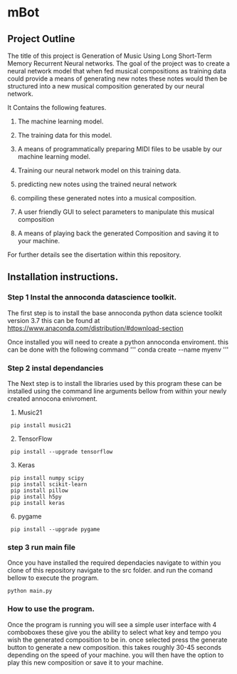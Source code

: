 # mBot

## Project Outline


The title of this project is Generation of Music Using Long Short-Term Memory Recurrent Neural networks. The goal of the project was to create a neural network model that when fed musical compositions as training data could provide a means of generating new notes these notes would then be structured into a new musical composition generated by our neural network. 

  

It Contains the following features. 

1. The machine learning model. 

2. The training data for this model. 

3. A means of programmatically preparing MIDI files to be usable by our machine learning model. 

4. Training our neural network model on this training data. 

5. predicting new notes using the trained neural network 

6. compiling these generated notes into a musical composition. 

7. A user friendly GUI to select parameters to manipulate this musical composition 

8. A means of playing back the generated Composition and saving it to your machine. 

For further details see the disertation within this repository.

## Installation instructions.

### Step 1 Instal the annoconda datascience toolkit.

The first step is to install the base annoconda python data science toolkit version 3.7 this can be found at https://www.anaconda.com/distribution/#download-section

Once installed you will need to create a python annoconda enviroment.
this can be done with the following command
'''
 conda create --name myenv
'''

### Step 2 instal dependancies

The Next step is to install the libraries used by this program these can be installed using the command line arguments bellow from within your newly created annocona enivroment.

1. Music21
~~~~
 pip install music21
~~~~
2. TensorFlow
~~~~
 pip install --upgrade tensorflow
~~~~
3. Keras
~~~~
 pip install numpy scipy
 pip install scikit-learn
 pip install pillow
 pip install h5py
 pip install keras
~~~~

6. pygame
~~~~
 pip install --upgrade pygame
~~~~

### step 3 run main file
Once you have installed the required dependacies navigate to within you clone of this repository navigate to the src folder.
and run the comand bellow to execute the program.

~~~~
python main.py
~~~~

### How to use the program.

Once the program is running you will see a simple user interface with 4 comboboxes these give you the ability to select what key and tempo you wish the generated composition to be in. once selected press the generate button to generate a new composition. this takes roughly 30-45 seconds depending on the speed of your machine. you will then have the option to play this new composition or save it to your machine.

